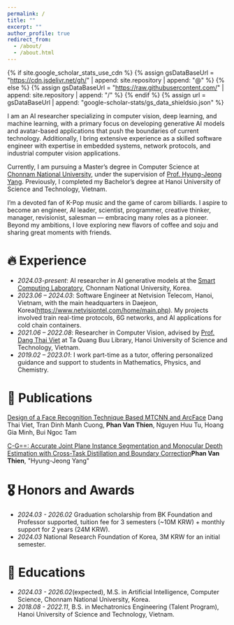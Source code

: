 ```yaml
---
permalink: /
title: ""
excerpt: ""
author_profile: true
redirect_from: 
  - /about/
  - /about.html
---
```


{% if site.google_scholar_stats_use_cdn %}
{% assign gsDataBaseUrl = "https://cdn.jsdelivr.net/gh/" | append: site.repository | append: "@" %}
{% else %}
{% assign gsDataBaseUrl = "https://raw.githubusercontent.com/" | append: site.repository | append: "/" %}
{% endif %}
{% assign url = gsDataBaseUrl | append: "google-scholar-stats/gs_data_shieldsio.json" %}

<span class='anchor' id='about-me'></span>

I am an AI researcher specializing in computer vision, deep learning, and machine learning, with a primary focus on developing generative AI models and avatar-based applications that push the boundaries of current technology. Additionally, I bring extensive experience as a skilled software engineer with expertise in embedded systems, network protocols, and industrial computer vision applications.

Currently, I am pursuing a Master’s degree in Computer Science at [Chonnam National University](https://global.jnu.ac.kr/jnumain_en.aspx), under the supervision of [Prof. Hyung-Jeong Yang](https://sclab.jnu.ac.kr/members). Previously, I completed my Bachelor’s degree at Hanoi University of Science and Technology, Vietnam.

I’m a devoted fan of K-Pop music and the game of carom billiards. I aspire to become an engineer, AI leader, scientist, programmer, creative thinker, manager, revisionist, salesman — embracing many roles as a pioneer. Beyond my ambitions, I love exploring new flavors of coffee and soju and sharing great moments with friends.

# 🔥 Experience
- *2024.03-present*: AI researcher in AI generative models at the [Smart Computing Laboratory](https://sclab.jnu.ac.kr/), Chonnam National University, Korea. 
- *2023.06 – 2024.03*: Software Engineer at Netvision Telecom, Hanoi, Vietnam, with the main headquarters in Daejeon, Korea(https://www.netvisiontel.com/home/main.php). My projects involved train real-time protocols, 6G networks, and AI applications for cold chain containers. 
- *2021.06 – 2022.08*: Researcher in Computer Vision, advised by [Prof. Dang Thai Viet](https://sme.hust.edu.vn/officer/ts-dang-thai-viet.html) at Ta Quang Buu Library, Hanoi University of Science and Technology, Vietnam.
- *2019.02 – 2023.01*: I work part-time as a tutor, offering personalized guidance and support to students in Mathematics, Physics, and Chemistry.

# 📝 Publications 

<div class='paper-box-text' markdown="1">

[Design of a Face Recognition Technique Based MTCNN and ArcFace](https://doi.org/10.1007/978-3-031-57460-3_8)
Dang Thai Viet, Tran Dinh Manh Cuong, **Phan Van Thien**, Nguyen Huu Tu, Hoang Gia Minh, Bui Ngoc Tam
</div>

<div class='paper-box-text' markdown="1">

[C-G==: Accurate Joint Plane Instance Segmentation and Monocular Depth Estimation with Cross-Task Distillation and Boundary Correction](https://proceedings.bmvc2023.org/326/)**Phan Van Thien**, "Hyung-Jeong Yang"
</div>
</div>

# 🎖 Honors and Awards
- *2024.03 - 2026.02* Graduation scholarship from BK Foundation and Professor supported, tuition fee for 3 semesters (~10M KRW) + monthly support for 2 years (24M KRW).
- *2024.03* National Research Foundation of Korea, 3M KRW for an initial semester.

# 📖 Educations
- *2024.03 - 2026.02*(expected), M.S. in Artificial Intelligence, Computer Science, Chonnam National University, Korea. 
- *2018.08 - 2022.11*, B.S. in Mechatronics Engineering (Talent Program), Hanoi University of Science and Technology, Vietnam. 

